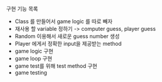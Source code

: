 구현 기능 목록
- Class 를 만들어서 game logic 를 따로 빼자
- 재사용 할 variable 정하기 -> computer guess, player guess
- Random 이용해서 새로운 guess number 생성
- Player 에게서 정확한 input을 제공받는 method
- game logic 구현
- game loop 구현
- game test를 위해 test method 구현
- game testing
